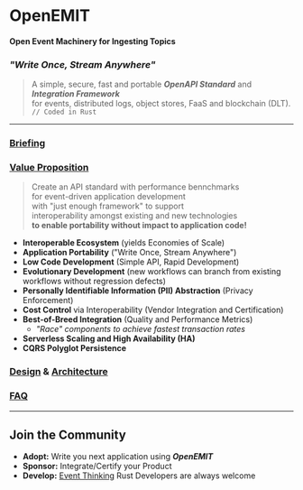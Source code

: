 # OpenEMIT
#### Open Event Machinery for Ingesting Topics

### *"Write Once, Stream Anywhere"*

> A simple, secure, fast and portable ***OpenAPI Standard*** and ***Integration Framework***<br/>
> for events, distributed logs, object stores, FaaS and blockchain (DLT).<br/>
> `// Coded in Rust`
***
### [Briefing](https://hackmd.io/@cudl/S1uWCAX0s)

### [Value Proposition](https://hackmd.io/@cudl/rkb5JsTTo)
> Create an API standard with performance bennchmarks <br/>
> for event-driven application development<br/>
> with "just enough framework" to support<br/>
> interoperability amongst existing and new technologies<br/>
> **to enable portability without impact to application code!**

* **Interoperable Ecosystem** (yields Economies of Scale)
* **Application Portability** ("Write Once, Stream Anywhere")
* **Low Code Development** (Simple API, Rapid Development)
* **Evolutionary Development** (new workflows can branch from existing workflows without regression defects)
* **Personally Identifiable Information (PII) Abstraction** (Privacy Enforcement)
* **Cost Control** via Interoperability (Vendor Integration and Certification)
* **Best-of-Breed Integration** (Quality and Performance Metrics)
    * *"Race" components to achieve fastest transaction rates*
* **Serverless Scaling and High Availability (HA)**
* **CQRS Polyglot Persistence**

### [Design](docs/design.md) & [Architecture](https://hackmd.io/@cudl/rk1cstgRj)

### [FAQ](docs/FAQ.md)
***
## Join the Community
* **Adopt:** Write you next application using ***OpenEMIT***
* **Sponsor:** Integrate/Certify your Product 
* **Develop:** [Event Thinking](https://hackmd.io/@cudl/r1j-2-I2f) Rust Developers are always welcome
